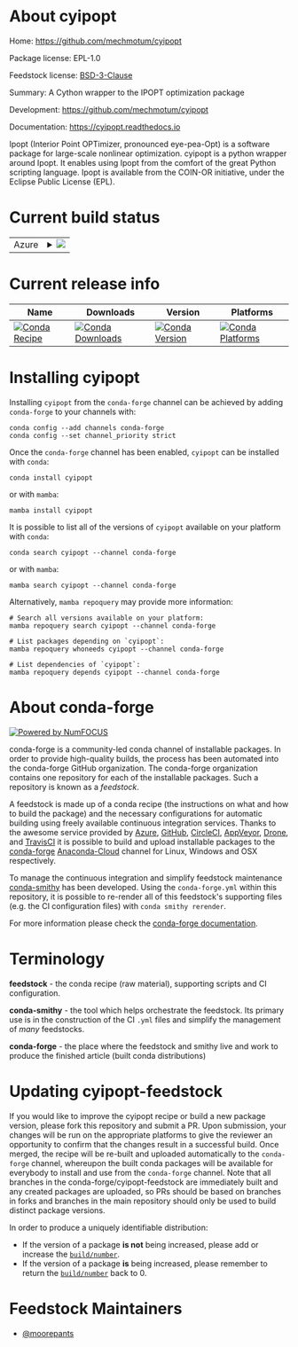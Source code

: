 About cyipopt
=============

Home: https://github.com/mechmotum/cyipopt

Package license: EPL-1.0

Feedstock license: [BSD-3-Clause](https://github.com/conda-forge/cyipopt-feedstock/blob/main/LICENSE.txt)

Summary: A Cython wrapper to the IPOPT optimization package

Development: https://github.com/mechmotum/cyipopt

Documentation: https://cyipopt.readthedocs.io

Ipopt (Interior Point OPTimizer, pronounced eye-pea-Opt) is a software
package for large-scale nonlinear optimization. cyipopt is a python wrapper
around Ipopt. It enables using Ipopt from the comfort of the great Python
scripting language. Ipopt is available from the COIN-OR initiative, under
the Eclipse Public License (EPL).


Current build status
====================


<table>
    
  <tr>
    <td>Azure</td>
    <td>
      <details>
        <summary>
          <a href="https://dev.azure.com/conda-forge/feedstock-builds/_build/latest?definitionId=4562&branchName=main">
            <img src="https://dev.azure.com/conda-forge/feedstock-builds/_apis/build/status/cyipopt-feedstock?branchName=main">
          </a>
        </summary>
        <table>
          <thead><tr><th>Variant</th><th>Status</th></tr></thead>
          <tbody><tr>
              <td>linux_64_numpy1.19python3.7.____73_pypy</td>
              <td>
                <a href="https://dev.azure.com/conda-forge/feedstock-builds/_build/latest?definitionId=4562&branchName=main">
                  <img src="https://dev.azure.com/conda-forge/feedstock-builds/_apis/build/status/cyipopt-feedstock?branchName=main&jobName=linux&configuration=linux_64_numpy1.19python3.7.____73_pypy" alt="variant">
                </a>
              </td>
            </tr><tr>
              <td>linux_64_numpy1.19python3.7.____cpython</td>
              <td>
                <a href="https://dev.azure.com/conda-forge/feedstock-builds/_build/latest?definitionId=4562&branchName=main">
                  <img src="https://dev.azure.com/conda-forge/feedstock-builds/_apis/build/status/cyipopt-feedstock?branchName=main&jobName=linux&configuration=linux_64_numpy1.19python3.7.____cpython" alt="variant">
                </a>
              </td>
            </tr><tr>
              <td>linux_64_numpy1.19python3.8.____cpython</td>
              <td>
                <a href="https://dev.azure.com/conda-forge/feedstock-builds/_build/latest?definitionId=4562&branchName=main">
                  <img src="https://dev.azure.com/conda-forge/feedstock-builds/_apis/build/status/cyipopt-feedstock?branchName=main&jobName=linux&configuration=linux_64_numpy1.19python3.8.____cpython" alt="variant">
                </a>
              </td>
            </tr><tr>
              <td>linux_64_numpy1.19python3.9.____cpython</td>
              <td>
                <a href="https://dev.azure.com/conda-forge/feedstock-builds/_build/latest?definitionId=4562&branchName=main">
                  <img src="https://dev.azure.com/conda-forge/feedstock-builds/_apis/build/status/cyipopt-feedstock?branchName=main&jobName=linux&configuration=linux_64_numpy1.19python3.9.____cpython" alt="variant">
                </a>
              </td>
            </tr><tr>
              <td>linux_64_numpy1.21python3.10.____cpython</td>
              <td>
                <a href="https://dev.azure.com/conda-forge/feedstock-builds/_build/latest?definitionId=4562&branchName=main">
                  <img src="https://dev.azure.com/conda-forge/feedstock-builds/_apis/build/status/cyipopt-feedstock?branchName=main&jobName=linux&configuration=linux_64_numpy1.21python3.10.____cpython" alt="variant">
                </a>
              </td>
            </tr><tr>
              <td>osx_64_numpy1.19python3.7.____73_pypy</td>
              <td>
                <a href="https://dev.azure.com/conda-forge/feedstock-builds/_build/latest?definitionId=4562&branchName=main">
                  <img src="https://dev.azure.com/conda-forge/feedstock-builds/_apis/build/status/cyipopt-feedstock?branchName=main&jobName=osx&configuration=osx_64_numpy1.19python3.7.____73_pypy" alt="variant">
                </a>
              </td>
            </tr><tr>
              <td>osx_64_numpy1.19python3.7.____cpython</td>
              <td>
                <a href="https://dev.azure.com/conda-forge/feedstock-builds/_build/latest?definitionId=4562&branchName=main">
                  <img src="https://dev.azure.com/conda-forge/feedstock-builds/_apis/build/status/cyipopt-feedstock?branchName=main&jobName=osx&configuration=osx_64_numpy1.19python3.7.____cpython" alt="variant">
                </a>
              </td>
            </tr><tr>
              <td>osx_64_numpy1.19python3.8.____cpython</td>
              <td>
                <a href="https://dev.azure.com/conda-forge/feedstock-builds/_build/latest?definitionId=4562&branchName=main">
                  <img src="https://dev.azure.com/conda-forge/feedstock-builds/_apis/build/status/cyipopt-feedstock?branchName=main&jobName=osx&configuration=osx_64_numpy1.19python3.8.____cpython" alt="variant">
                </a>
              </td>
            </tr><tr>
              <td>osx_64_numpy1.19python3.9.____cpython</td>
              <td>
                <a href="https://dev.azure.com/conda-forge/feedstock-builds/_build/latest?definitionId=4562&branchName=main">
                  <img src="https://dev.azure.com/conda-forge/feedstock-builds/_apis/build/status/cyipopt-feedstock?branchName=main&jobName=osx&configuration=osx_64_numpy1.19python3.9.____cpython" alt="variant">
                </a>
              </td>
            </tr><tr>
              <td>osx_64_numpy1.21python3.10.____cpython</td>
              <td>
                <a href="https://dev.azure.com/conda-forge/feedstock-builds/_build/latest?definitionId=4562&branchName=main">
                  <img src="https://dev.azure.com/conda-forge/feedstock-builds/_apis/build/status/cyipopt-feedstock?branchName=main&jobName=osx&configuration=osx_64_numpy1.21python3.10.____cpython" alt="variant">
                </a>
              </td>
            </tr><tr>
              <td>win_64_numpy1.19python3.7.____73_pypy</td>
              <td>
                <a href="https://dev.azure.com/conda-forge/feedstock-builds/_build/latest?definitionId=4562&branchName=main">
                  <img src="https://dev.azure.com/conda-forge/feedstock-builds/_apis/build/status/cyipopt-feedstock?branchName=main&jobName=win&configuration=win_64_numpy1.19python3.7.____73_pypy" alt="variant">
                </a>
              </td>
            </tr><tr>
              <td>win_64_numpy1.19python3.7.____cpython</td>
              <td>
                <a href="https://dev.azure.com/conda-forge/feedstock-builds/_build/latest?definitionId=4562&branchName=main">
                  <img src="https://dev.azure.com/conda-forge/feedstock-builds/_apis/build/status/cyipopt-feedstock?branchName=main&jobName=win&configuration=win_64_numpy1.19python3.7.____cpython" alt="variant">
                </a>
              </td>
            </tr><tr>
              <td>win_64_numpy1.19python3.8.____cpython</td>
              <td>
                <a href="https://dev.azure.com/conda-forge/feedstock-builds/_build/latest?definitionId=4562&branchName=main">
                  <img src="https://dev.azure.com/conda-forge/feedstock-builds/_apis/build/status/cyipopt-feedstock?branchName=main&jobName=win&configuration=win_64_numpy1.19python3.8.____cpython" alt="variant">
                </a>
              </td>
            </tr><tr>
              <td>win_64_numpy1.19python3.9.____cpython</td>
              <td>
                <a href="https://dev.azure.com/conda-forge/feedstock-builds/_build/latest?definitionId=4562&branchName=main">
                  <img src="https://dev.azure.com/conda-forge/feedstock-builds/_apis/build/status/cyipopt-feedstock?branchName=main&jobName=win&configuration=win_64_numpy1.19python3.9.____cpython" alt="variant">
                </a>
              </td>
            </tr><tr>
              <td>win_64_numpy1.21python3.10.____cpython</td>
              <td>
                <a href="https://dev.azure.com/conda-forge/feedstock-builds/_build/latest?definitionId=4562&branchName=main">
                  <img src="https://dev.azure.com/conda-forge/feedstock-builds/_apis/build/status/cyipopt-feedstock?branchName=main&jobName=win&configuration=win_64_numpy1.21python3.10.____cpython" alt="variant">
                </a>
              </td>
            </tr>
          </tbody>
        </table>
      </details>
    </td>
  </tr>
</table>

Current release info
====================

| Name | Downloads | Version | Platforms |
| --- | --- | --- | --- |
| [![Conda Recipe](https://img.shields.io/badge/recipe-cyipopt-green.svg)](https://anaconda.org/conda-forge/cyipopt) | [![Conda Downloads](https://img.shields.io/conda/dn/conda-forge/cyipopt.svg)](https://anaconda.org/conda-forge/cyipopt) | [![Conda Version](https://img.shields.io/conda/vn/conda-forge/cyipopt.svg)](https://anaconda.org/conda-forge/cyipopt) | [![Conda Platforms](https://img.shields.io/conda/pn/conda-forge/cyipopt.svg)](https://anaconda.org/conda-forge/cyipopt) |

Installing cyipopt
==================

Installing `cyipopt` from the `conda-forge` channel can be achieved by adding `conda-forge` to your channels with:

```
conda config --add channels conda-forge
conda config --set channel_priority strict
```

Once the `conda-forge` channel has been enabled, `cyipopt` can be installed with `conda`:

```
conda install cyipopt
```

or with `mamba`:

```
mamba install cyipopt
```

It is possible to list all of the versions of `cyipopt` available on your platform with `conda`:

```
conda search cyipopt --channel conda-forge
```

or with `mamba`:

```
mamba search cyipopt --channel conda-forge
```

Alternatively, `mamba repoquery` may provide more information:

```
# Search all versions available on your platform:
mamba repoquery search cyipopt --channel conda-forge

# List packages depending on `cyipopt`:
mamba repoquery whoneeds cyipopt --channel conda-forge

# List dependencies of `cyipopt`:
mamba repoquery depends cyipopt --channel conda-forge
```


About conda-forge
=================

[![Powered by
NumFOCUS](https://img.shields.io/badge/powered%20by-NumFOCUS-orange.svg?style=flat&colorA=E1523D&colorB=007D8A)](https://numfocus.org)

conda-forge is a community-led conda channel of installable packages.
In order to provide high-quality builds, the process has been automated into the
conda-forge GitHub organization. The conda-forge organization contains one repository
for each of the installable packages. Such a repository is known as a *feedstock*.

A feedstock is made up of a conda recipe (the instructions on what and how to build
the package) and the necessary configurations for automatic building using freely
available continuous integration services. Thanks to the awesome service provided by
[Azure](https://azure.microsoft.com/en-us/services/devops/), [GitHub](https://github.com/),
[CircleCI](https://circleci.com/), [AppVeyor](https://www.appveyor.com/),
[Drone](https://cloud.drone.io/welcome), and [TravisCI](https://travis-ci.com/)
it is possible to build and upload installable packages to the
[conda-forge](https://anaconda.org/conda-forge) [Anaconda-Cloud](https://anaconda.org/)
channel for Linux, Windows and OSX respectively.

To manage the continuous integration and simplify feedstock maintenance
[conda-smithy](https://github.com/conda-forge/conda-smithy) has been developed.
Using the ``conda-forge.yml`` within this repository, it is possible to re-render all of
this feedstock's supporting files (e.g. the CI configuration files) with ``conda smithy rerender``.

For more information please check the [conda-forge documentation](https://conda-forge.org/docs/).

Terminology
===========

**feedstock** - the conda recipe (raw material), supporting scripts and CI configuration.

**conda-smithy** - the tool which helps orchestrate the feedstock.
                   Its primary use is in the construction of the CI ``.yml`` files
                   and simplify the management of *many* feedstocks.

**conda-forge** - the place where the feedstock and smithy live and work to
                  produce the finished article (built conda distributions)


Updating cyipopt-feedstock
==========================

If you would like to improve the cyipopt recipe or build a new
package version, please fork this repository and submit a PR. Upon submission,
your changes will be run on the appropriate platforms to give the reviewer an
opportunity to confirm that the changes result in a successful build. Once
merged, the recipe will be re-built and uploaded automatically to the
`conda-forge` channel, whereupon the built conda packages will be available for
everybody to install and use from the `conda-forge` channel.
Note that all branches in the conda-forge/cyipopt-feedstock are
immediately built and any created packages are uploaded, so PRs should be based
on branches in forks and branches in the main repository should only be used to
build distinct package versions.

In order to produce a uniquely identifiable distribution:
 * If the version of a package **is not** being increased, please add or increase
   the [``build/number``](https://docs.conda.io/projects/conda-build/en/latest/resources/define-metadata.html#build-number-and-string).
 * If the version of a package **is** being increased, please remember to return
   the [``build/number``](https://docs.conda.io/projects/conda-build/en/latest/resources/define-metadata.html#build-number-and-string)
   back to 0.

Feedstock Maintainers
=====================

* [@moorepants](https://github.com/moorepants/)

